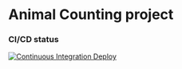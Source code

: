 # Animal Counting project

### CI/CD status

[![Continuous Integration Deploy](https://github.com/FabianToledo/ci-cd-practice/actions/workflows/cicd.yaml/badge.svg?branch=main)](https://github.com/FabianToledo/ci-cd-practice/actions/workflows/cicd.yaml)
